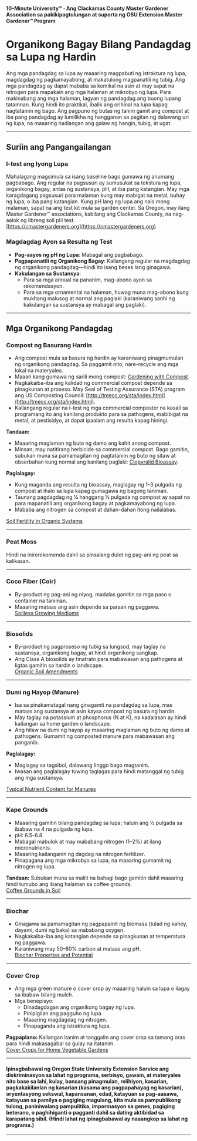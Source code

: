 #### 10-Minute University™ · Ang Clackamas County Master Gardener Association sa pakikipagtulungan at suporta ng OSU Extension Master Gardener™ Program

# Organikong Bagay Bilang Pandagdag sa Lupa ng Hardin

Ang mga pandagdag sa lupa ay maaaring magpabuti ng istraktura ng lupa, magdagdag ng pagkamayabong, at makatulong magpanatili ng tubig. Ang mga pandagdag ay dapat mababa sa kemikal na asin at may sapat na nitrogen para mapakain ang mga halaman at mikrobyo ng lupa. Para makinabang ang mga halaman, lagyan ng pandagdag ang buong lupang tatamnan. Kung hindi ito praktikal, ibalik ang orihinal na lupa kapag nagtatanim ng bago. Ang pagpuno ng butas ng tanim gamit ang compost at iba pang pandagdag ay lumilikha ng hangganan sa pagitan ng dalawang uri ng lupa, na maaaring hadlangan ang galaw ng hangin, tubig, at ugat.

---

## Suriin ang Pangangailangan

### I-test ang Iyong Lupa

Mahalagang magsimula sa isang baseline bago gumawa ng anumang pagbabago. Ang regular na pagsusuri ay sumusukat sa tekstura ng lupa, organikong bagay, antas ng sustansya, pH, at iba pang katangian. May mga karagdagang pagsusuri para malaman kung may mabigat na metal, buhay ng lupa, o iba pang katangian. Kung pH lang ng lupa ang nais mong malaman, sapat na ang test kit mula sa garden center. Sa Oregon, may ilang Master Gardener™ associations, kabilang ang Clackamas County, na nag-aalok ng libreng soil pH test.  
[https://cmastergardeners.org](https://cmastergardeners.org)

### Magdagdag Ayon sa Resulta ng Test

- **Pag-aayos ng pH ng Lupa**: Mabagal ang pagbabago.
- **Pagpapanatili ng Organikong Bagay**: Kailangang regular na magdagdag ng organikong pandagdag—hindi ito isang beses lang ginagawa.
- **Kakulangan sa Sustansya**:
  - Para sa mga annual na pananim, mag-abono ayon sa rekomendasyon.
  - Para sa mga ornamental na halaman, huwag muna mag-abono kung mukhang malusog at normal ang paglaki (karaniwang sanhi ng kakulangan sa sustansya ay mabagal ang paglaki).

---

## Mga Organikong Pandagdag

### Compost ng Basurang Hardin

- Ang compost mula sa basura ng hardin ay karaniwang pinagmumulan ng organikong pandagdag. Sa paggamit nito, nare-recycle ang mga lokal na materyales.
- Maaari kang gumawa ng sarili mong compost: [Gardening with Compost](https://cmastergardeners.files.wordpress.com/2022/02/gardening-with-compost.pdf).
- Nagkakaiba-iba ang kalidad ng commercial compost depende sa pinagkunan at proseso. May Seal of Testing Assurance (STA) program ang US Composting Council: [http://tmecc.org/sta/index.html](http://tmecc.org/sta/index.html).
- Kailangang regular na i-test ng mga commercial composter na kasali sa programang ito ang kanilang produkto para sa pathogens, mabibigat na metal, at pestisidyo, at dapat ipaalam ang resulta kapag hiningi.

**Tandaan:**

- Maaaring maglaman ng buto ng damo ang kahit anong compost.
- Minsan, may natitirang herbicide sa commercial compost. Bago gamitin, subukan muna sa pamamagitan ng pagtatanim ng buto ng sitaw at obserbahan kung normal ang kanilang paglaki: [Clopyralid Bioassay](https://s3.wp.wsu.edu/uploads/sites/411/2014/12/PDF_Clopyralid_Bioassay.pdf).

**Paglalagay:**

- Kung maganda ang resulta ng bioassay, maglagay ng 1–3 pulgada ng compost at ihalo sa lupa kapag gumagawa ng bagong taniman.
- Taunang pagdagdag ng ¼ hanggang ½ pulgada ng compost ay sapat na para mapanatili ang organikong bagay at pagkamayabong ng lupa.
- Mababa ang nitrogen sa compost at dahan-dahan itong nailalabas.

[Soil Fertility in Organic Systems](https://pubs.extension.wsu.edu/soil-fertility-in-organic-systems-a-guide-for-gardeners-and-small-acreage-farmers)

---

### Peat Moss

Hindi na inirerekomenda dahil sa pinsalang dulot ng pag-ani ng peat sa kalikasan.

---

### Coco Fiber (Coir)

- By-product ng pag-ani ng niyog, madalas gamitin sa mga paso o container na taniman.
- Maaaring mataas ang asin depende sa paraan ng paggawa.  
[Soilless Growing Mediums](https://extension.okstate.edu/fact-sheets/soilless-growing-mediums.html)

---

### Biosolids

- By-product ng pagproseso ng tubig sa lungsod, may taglay na sustansya, organikong bagay, at hindi organikong sangkap.
- Ang Class A biosolids ay tinatrato para mabawasan ang pathogens at ligtas gamitin sa hardin o landscape.  
[Organic Soil Amendments](https://pubs.extension.wsu.edu/organic-soil-amendments-in-yards-and-gardens-how-much-is-enough-home-garden-series)

---

### Dumi ng Hayop (Manure)

- Isa sa pinakamatagal nang ginagamit na pandagdag sa lupa, mas mataas ang sustansya at asin kaysa compost ng basura ng hardin.
- May taglay na potassium at phosphorus (N at K), na kadalasan ay hindi kailangan sa home garden o landscape.
- Ang hilaw na dumi ng hayop ay maaaring maglaman ng buto ng damo at pathogens. Gumamit ng composted manure para mabawasan ang panganib.

**Paglalagay:**

- Maglagay sa tagsibol, dalawang linggo bago magtanim.
- Iwasan ang paglalagay tuwing taglagas para hindi matanggal ng tubig ang mga sustansya.

[Typical Nutrient Content for Manures](https://pubs.extension.wsu.edu/fertilizing-with-manure)

---

### Kape Grounds

- Maaaring gamitin bilang pandagdag sa lupa; haluin ang ½ pulgada sa ibabaw na 4 na pulgada ng lupa.
- pH: 6.5–6.8.
- Mabagal mabulok at may mababang nitrogen (1–2%) at ilang micronutrients.
- Maaaring kailanganin ng dagdag na nitrogen fertilizer.
- Pinapagana ang mga mikrobyo sa lupa, na maaaring gumamit ng nitrogen ng lupa.

**Tandaan:** Subukan muna sa maliit na bahagi bago gamitin dahil maaaring hindi tumubo ang ibang halaman sa coffee grounds.  
[Coffee Grounds in Soil](https://today.oregonstate.edu/news/used-appropriately-coffee-grounds-improve-soil-and-kill-slugs)

---

### Biochar

- Ginagawa sa pamamagitan ng pagpapainit ng biomass (tulad ng kahoy, dayami, dumi ng baka) sa mababang oxygen.
- Nagkakaiba-iba ang katangian depende sa pinagkunan at temperatura ng paggawa.
- Karaniwang may 50–80% carbon at mataas ang pH.  
[Biochar Properties and Potential](https://extension.psu.edu/biochar-properties-and-potential)

---

### Cover Crop

- Ang mga green manure o cover crop ay maaaring haluin sa lupa o ilagay sa ibabaw bilang mulch.
- Mga benepisyo:
  - Dinadagdagan ang organikong bagay ng lupa.
  - Pinipigilan ang pagguho ng lupa.
  - Maaaring magdagdag ng nitrogen.
  - Pinapaganda ang istraktura ng lupa.

**Pagpaplano:** Kailangan itanim at tanggalin ang cover crop sa tamang oras para hindi makasagabal sa gulay na itatanim.  
[Cover Crops for Home Vegetable Gardens](https://cmastergardeners.files.wordpress.com/2022/10/cover-crops-for-home-vegetable-gardens.pdf)

---

#### Ipinagbabawal ng Oregon State University Extension Service ang diskriminasyon sa lahat ng programa, serbisyo, gawain, at materyales nito base sa lahi, kulay, bansang pinagmulan, relihiyon, kasarian, pagkakakilanlan ng kasarian (kasama ang pagpapahayag ng kasarian), oryentasyong sekswal, kapansanan, edad, katayuan sa pag-aasawa, katayuan sa pamilya o pagiging magulang, kita mula sa pampublikong tulong, paniniwalang pampulitika, impormasyon sa genes, pagiging beterano, o paghihiganti o pagganti dahil sa dating aktibidad sa karapatang sibil. (Hindi lahat ng ipinagbabawal ay naaangkop sa lahat ng programa.)
---